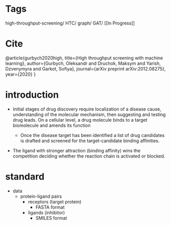 # Tags
high-throughput-screening/ HTC/ graph/ GAT/ [[In Progress]]

# Cite
@article{gurbych2020high,
  title={High throughput screening with machine learning},
  author={Gurbych, Oleksandr and Druchok, Maksym and Yarish, Dzvenymyra and Garkot, Sofiya},
  journal={arXiv preprint arXiv:2012.08275},
  year={2020}
}
# introduction

* Initial stages of drug discovery require localization of a disease cause, understanding of the molecular
mechanism, then suggesting and testing drug leads. On a cellular level, a drug molecule binds to
a target biomolecule and amends its function
    * Once the disease target has been identified a list
    of drug candidates is drafted and screened for the target-candidate binding affinities.

* The ligand with stronger attraction (binding affinity) wins the competition deciding whether the
reaction chain is activated or blocked.

# standard

* data 
    * protein-ligand pairs
        * receptors (target protein)
            * FASTA format
        * ligands (inhibitor)
            * SMILES format
